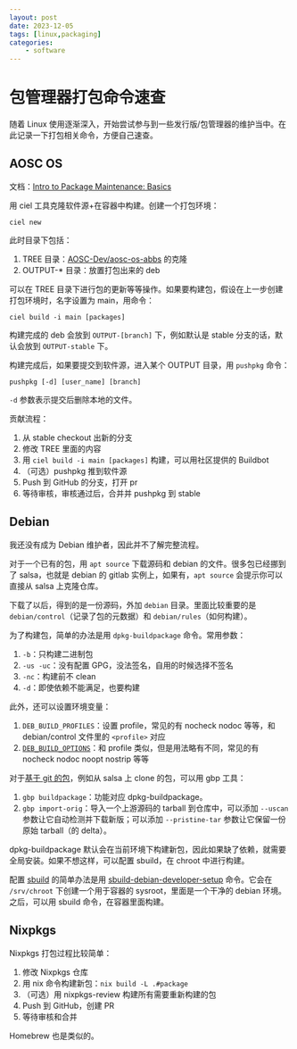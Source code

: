 ```yaml
---
layout: post
date: 2023-12-05
tags: [linux,packaging]
categories:
    - software
---
```


# 包管理器打包命令速查

随着 Linux 使用逐渐深入，开始尝试参与到一些发行版/包管理器的维护当中。在此记录一下打包相关命令，方便自己速查。

<!-- more -->

## AOSC OS

文档：[Intro to Package Maintenance: Basics](https://wiki.aosc.io/developer/packaging/basics/)

用 ciel 工具克隆软件源+在容器中构建。创建一个打包环境：

```shell
ciel new
```

此时目录下包括：

1. TREE 目录：[AOSC-Dev/aosc-os-abbs](https://github.com/AOSC-Dev/aosc-os-abbs) 的克隆
2. OUTPUT-* 目录：放置打包出来的 deb

可以在 TREE 目录下进行包的更新等等操作。如果要构建包，假设在上一步创建打包环境时，名字设置为 main，用命令：

```shell
ciel build -i main [packages]
```

构建完成的 deb 会放到 `OUTPUT-[branch]` 下，例如默认是 stable 分支的话，默认会放到 `OUTPUT-stable` 下。

构建完成后，如果要提交到软件源，进入某个 OUTPUT 目录，用 `pushpkg` 命令：

```shell
pushpkg [-d] [user_name] [branch]
```

`-d` 参数表示提交后删除本地的文件。

贡献流程：

1. 从 stable checkout 出新的分支
2. 修改 TREE 里面的内容
3. 用 `ciel build -i main [packages]` 构建，可以用社区提供的 Buildbot
4. （可选）pushpkg 推到软件源
5. Push 到 GitHub 的分支，打开 pr
6. 等待审核，审核通过后，合并并 pushpkg 到 stable

## Debian

我还没有成为 Debian 维护者，因此并不了解完整流程。

对于一个已有的包，用 `apt source` 下载源码和 debian 的文件。很多包已经挪到了 salsa，也就是 debian 的 gitlab 实例上，如果有，`apt source` 会提示你可以直接从 salsa 上克隆仓库。

下载了以后，得到的是一份源码，外加 `debian` 目录。里面比较重要的是 `debian/control`（记录了包的元数据）和 `debian/rules`（如何构建）。

为了构建包，简单的办法是用 `dpkg-buildpackage` 命令。常用参数：

1. `-b`：只构建二进制包
2. `-us -uc`：没有配置 GPG，没法签名，自用的时候选择不签名
3. `-nc`：构建前不 clean
4. `-d`：即使依赖不能满足，也要构建

此外，还可以设置环境变量：

1. `DEB_BUILD_PROFILES`：设置 profile，常见的有 nocheck nodoc 等等，和 debian/control 文件里的 `<profile>` 对应
2. [`DEB_BUILD_OPTIONS`](https://www.debian.org/doc/debian-policy/ch-source.html#debian-rules-and-deb-build-options)：和 profile 类似，但是用法略有不同，常见的有 nocheck nodoc noopt nostrip 等等

对于[基于 git 的包](https://wiki.debian.org/PackagingWithGit)，例如从 salsa 上 clone 的包，可以用 gbp 工具：

1. `gbp buildpackage`：功能对应 dpkg-buildpackage。
2. `gbp import-orig`：导入一个上游源码的 tarball 到仓库中，可以添加 `--uscan` 参数让它自动检测并下载新版；可以添加 `--pristine-tar` 参数让它保留一份原始 tarball（的 delta）。

dpkg-buildpackage 默认会在当前环境下构建新包，因此如果缺了依赖，就需要全局安装。如果不想这样，可以配置 sbuild，在 chroot 中进行构建。

配置 [sbuild](https://wiki.debian.org/sbuild) 的简单办法是用 [sbuild-debian-developer-setup](https://manpages.debian.org/unstable/sbuild/sbuild-debian-developer-setup.1) 命令。它会在 `/srv/chroot` 下创建一个用于容器的 sysroot，里面是一个干净的 debian 环境。之后，可以用 sbuild 命令，在容器里面构建。

## Nixpkgs

Nixpkgs 打包过程比较简单：

1. 修改 Nixpkgs 仓库
2. 用 nix 命令构建新包：`nix build -L .#package`
3. （可选）用 nixpkgs-review 构建所有需要重新构建的包
4. Push 到 GitHub，创建 PR
5. 等待审核和合并

Homebrew 也是类似的。
